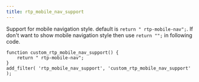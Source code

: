 ```yaml
---
title: rtp_mobile_nav_support
---
```


Support for mobile navigation style. default is `return " rtp-mobile-nav";`. If don't want to show mobile navigation style then use `return "";` in following code.

    
    function custom_rtp_mobile_nav_support() {
        return " rtp-mobile-nav";
    }
    add_filter( 'rtp_mobile_nav_support', 'custom_rtp_mobile_nav_support' );
